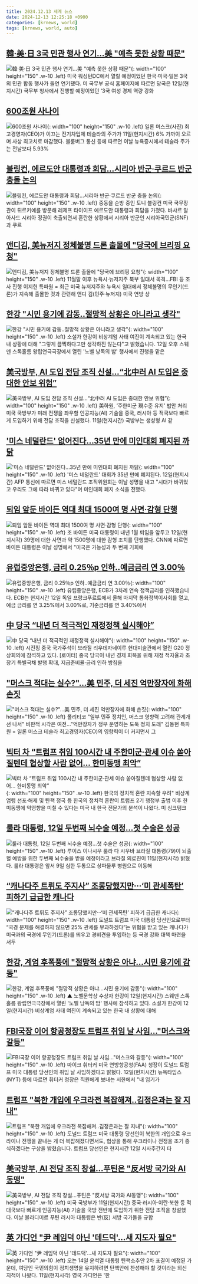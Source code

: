 ```yaml
---
title: 2024.12.13 세계 뉴스
date: 2024-12-13 12:25:18 +0900
categories: [krnews, world]
tags: [krnews, world, auto]
---
```

## [韓·美·日 3국 민관 행사 연기…美 "예측 못한 상황 때문"](https://n.news.naver.com/mnews/article/119/0002903763)

![韓·美·日 3국 민관 행사 연기…美 "예측 못한 상황 때문"](https://mimgnews.pstatic.net/image/origin/119/2024/12/13/2903763.jpg?type=nf220_150){: width="100" height="150" .w-10 .left}
미국 워싱턴DC에서 열릴 예정이었던 한국·미국·일본 3국의 민관 합동 행사가 돌연 연기됐다. 미 국무부 공식 홈페이지에 따르면 당국은 12일(현지시간) 국무부 청사에서 진행할 예정이었던 ‘3국 여성 경제 역량 강화

## [600조원 사나이](https://n.news.naver.com/mnews/article/025/0003407510)

![600조원 사나이](https://mimgnews.pstatic.net/image/origin/025/2024/12/13/3407510.jpg?type=nf220_150){: width="100" height="150" .w-10 .left}
일론 머스크(사진) 최고경영자(CEO)가 이끄는 전기차업체 테슬라의 주가가 11일(현지시간) 6% 가까이 오르며 사상 최고치로 마감했다. 블룸버그 통신 등에 따르면 이날 뉴욕증시에서 테슬라 주가는 전날보다 5.93%

## [블링컨, 에르도안 대통령과 회담…시리아 반군·쿠르드 반군 충돌 논의](https://n.news.naver.com/mnews/article/421/0007965268)

![블링컨, 에르도안 대통령과 회담…시리아 반군·쿠르드 반군 충돌 논의](https://mimgnews.pstatic.net/image/origin/421/2024/12/13/7965268.jpg?type=nf220_150){: width="100" height="150" .w-10 .left}
중동을 순방 중인 토니 블링컨 미국 국무장관이 튀르키예를 방문해 레제프 타이이프 에르도안 대통령과 회담을 가졌다. 바샤르 알 아사드 시리아 정권이 축출되면서 혼란한 상황에서 시리아 반군인 시리아국민군(SNF)과 쿠르

## [앤디김, 美뉴저지 정체불명 드론 출몰에 "당국에 브리핑 요청"](https://n.news.naver.com/mnews/article/001/0015103193)

![앤디김, 美뉴저지 정체불명 드론 출몰에 "당국에 브리핑 요청"](https://mimgnews.pstatic.net/image/origin/001/2024/12/13/15103193.jpg?type=nf220_150){: width="100" height="150" .w-10 .left}
11월말 이후 뉴욕시·뉴저지주 북부 일대서 목격…FBI 등 조사 진행 이지헌 특파원 = 최근 미국 뉴저지주와 뉴욕시 일대에서 정체불명의 무인기(드론)가 지속해 출몰한 것과 관련해 앤디 김(민주·뉴저지) 미국 연방 상

## [한강 "시민 용기에 감동‥절망적 상황은 아니라고 생각"](https://n.news.naver.com/mnews/article/214/0001393393)

![한강 "시민 용기에 감동‥절망적 상황은 아니라고 생각"](https://mimgnews.pstatic.net/image/origin/214/2024/12/13/1393393.jpg?type=nf220_150){: width="100" height="150" .w-10 .left}
소설가 한강이 비상계엄 사태 여진이 계속되고 있는 한국 내 상황에 대해 "그렇게 끔찍하다고만 생각하진 않는다"고 밝혔습니다. 12일 오후 스웨덴 스톡홀름 왕립연극극장에서 열린 '노벨 낭독의 밤' 행사에서 진행을 맡은

## [美국방부, AI 도입 전담 조직 신설...“北中러 AI 도입은 중대한 안보 위험”](https://n.news.naver.com/mnews/article/009/0005412672)

![美국방부, AI 도입 전담 조직 신설...“北中러 AI 도입은 중대한 안보 위험”](https://mimgnews.pstatic.net/image/origin/009/2024/12/12/5412672.jpg?type=nf220_150){: width="100" height="150" .w-10 .left}
美하원, ‘주한미군 現수준 유지’ 법안 처리 미국 국방부가 미래 전쟁을 좌우할 인공지능(AI) 기술을 중국, 러시아 등 적국보다 빠르게 도입하기 위해 전담 조직을 신설했다. 11일(현지시간) 국방부는 생성형 AI 같

## ['미스 네덜란드' 없어진다…35년 만에 미인대회 폐지된 까닭](https://n.news.naver.com/mnews/article/015/0005069527)

!['미스 네덜란드' 없어진다…35년 만에 미인대회 폐지된 까닭](https://mimgnews.pstatic.net/image/origin/015/2024/12/13/5069527.jpg?type=nf220_150){: width="100" height="150" .w-10 .left}
'미스 네덜란드' 대회가 35년 만에 폐지된다. 12일(현지시간) AFP 통신에 따르면 미스 네덜란드 조직위원회는 이날 성명을 내고 "시대가 바뀌었고 우리도 그에 따라 바뀌고 있다"며 미인대회 폐지 소식을 전했다.

## [퇴임 앞둔 바이든 역대 최대 1500여 명 사면·감형 단행](https://n.news.naver.com/mnews/article/003/0012960046)

![퇴임 앞둔 바이든 역대 최대 1500여 명 사면·감형 단행](https://mimgnews.pstatic.net/image/origin/003/2024/12/13/12960046.jpg?type=nf220_150){: width="100" height="150" .w-10 .left}
조 바이든 미국 대통령이 내년 1월 퇴임을 앞두고 12일(현지시각) 39명에 대한 사면과 약 1500명에 대한 감형 조치를 단행했다. CNN에 따르면 바이든 대통령은 이날 성명에서 "미국은 가능성과 두 번째 기회에

## [유럽중앙은행, 금리 0.25％p 인하‥예금금리 연 3.00％](https://n.news.naver.com/mnews/article/214/0001393317)

![유럽중앙은행, 금리 0.25％p 인하‥예금금리 연 3.00％](https://mimgnews.pstatic.net/image/origin/214/2024/12/12/1393317.jpg?type=nf220_150){: width="100" height="150" .w-10 .left}
유럽중앙은행, ECB가 3차례 연속 정책금리를 인하했습니다. ECB는 현지시간 12일 독일 프랑크푸르트에서 올해 마지막 통화정책이사회를 열고, 예금 금리를 연 3.25%에서 3.00%로, 기준금리를 연 3.40%에서

## [中 당국 “내년 더 적극적인 재정정책 실시해야”](https://n.news.naver.com/mnews/article/016/0002401649)

![中 당국 “내년 더 적극적인 재정정책 실시해야”](https://mimgnews.pstatic.net/image/origin/016/2024/12/12/2401649.jpg?type=nf220_150){: width="100" height="150" .w-10 .left}
시진핑 중국 국가주석이 브라질 리우데자네이루 현대미술관에서 열린 G20 정상회의에 참석하고 있다. [로이터] 중국 당국이 내년 경제 회복을 위해 재정 적자율과 초장기 특별국채 발행 확대, 지급준비율·금리 인하 방침을

## ["머스크 적대는 실수?"…美 민주, 더 세진 억만장자에 화해 손짓](https://n.news.naver.com/mnews/article/001/0015103219)

!["머스크 적대는 실수?"…美 민주, 더 세진 억만장자에 화해 손짓](https://mimgnews.pstatic.net/image/origin/001/2024/12/13/15103219.jpg?type=nf220_150){: width="100" height="150" .w-10 .left}
폴리티코 "일부 민주 정치인, 머스크 영향력 고려해 관계개선 나서" 비판적 시각은 여전…"억만장자가 정부 운영하는 도둑 정치 도래" 김동현 특파원 = 일론 머스크 테슬라 최고경영자(CEO)의 영향력이 더 커지면서 그

## [빅터 차 “트럼프 취임 100시간 내 주한미군·관세 이슈 쏟아질텐데 협상할 사람 없어… 한미동맹 최악”](https://n.news.naver.com/mnews/article/021/0002677778)

![빅터 차 “트럼프 취임 100시간 내 주한미군·관세 이슈 쏟아질텐데 협상할 사람 없어… 한미동맹 최악”](https://mimgnews.pstatic.net/image/origin/021/2024/12/13/2677778.jpg?type=nf220_150){: width="100" height="150" .w-10 .left}
한국의 정치적 혼란 지속할 우려" 비상계엄령 선포·해제 및 탄핵 정국 등 한국의 정치적 혼란이 트럼프 2기 행정부 출범 이후 한미동맹에 악영향을 미칠 수 있다는 미국 내 한국 전문가의 분석이 나왔다. 미 싱크탱크

## [룰라 대통령, 12일 두번째 뇌수술 예정…첫 수술은 성공](https://n.news.naver.com/mnews/article/028/0002721334)

![룰라 대통령, 12일 두번째 뇌수술 예정…첫 수술은 성공](https://mimgnews.pstatic.net/image/origin/028/2024/12/12/2721334.jpg?type=nf220_150){: width="100" height="150" .w-10 .left}
루이스 이나시우 룰라 다 시우바 브라질 대통령(79)이 뇌출혈 예방을 위한 두번째 뇌수술을 받을 예정이라고 브라질 의료진이 11일(현지시각) 밝혔다. 룰라 대통령은 앞서 9일 심한 두통으로 상파울루 병원으로 이동해

## [“캐나다주 트뤼도 주지사” 조롱당했지만···‘미 관세폭탄’ 피하기 급급한 캐나다](https://n.news.naver.com/mnews/article/032/0003338808)

![“캐나다주 트뤼도 주지사” 조롱당했지만···‘미 관세폭탄’ 피하기 급급한 캐나다](https://mimgnews.pstatic.net/image/origin/032/2024/12/12/3338808.jpg?type=nf220_150){: width="100" height="150" .w-10 .left}
도널드 트럼프 미국 대통령 당선인으로부터 “국경 문제를 해결하지 않으면 25% 관세를 부과하겠다”는 위협을 받고 있는 캐나다가 미국과의 국경에 무인기(드론)를 띄우고 경비견을 투입하는 등 국경 강화 대책 마련을 서두

## [한강, 계엄 후폭풍에 "절망적 상황은 아냐…시민 용기에 감동"](https://n.news.naver.com/mnews/article/055/0001214898)

![한강, 계엄 후폭풍에 "절망적 상황은 아냐…시민 용기에 감동"](https://mimgnews.pstatic.net/image/origin/055/2024/12/13/1214898.jpg?type=nf220_150){: width="100" height="150" .w-10 .left}
▲ 노벨문학상 수상자 한강이 12일(현지시간) 스웨덴 스톡홀름 왕립연극극장에서 열린 '노벨 낭독의 밤' 행사에 참석하고 있다. 소설가 한강이 12일(현지시간) 비상계엄 사태 여진이 계속되고 있는 한국 내 상황에 대해

## [FBI국장 이어 항공청장도 트럼프 취임 날 사임…"머스크와 갈등"](https://n.news.naver.com/mnews/article/008/0005128060)

![FBI국장 이어 항공청장도 트럼프 취임 날 사임…"머스크와 갈등"](https://mimgnews.pstatic.net/image/origin/008/2024/12/13/5128060.jpg?type=nf220_150){: width="100" height="150" .w-10 .left}
마이크 휘터커 미국 연방항공청(FAA) 청장이 도널드 트럼프 미국 대통령 당선인의 취임 날 사임하겠다고 밝혔다. 12일(현지시간) 뉴욕타임스(NYT) 등에 따르면 휘터커 청장은 직원에게 보내는 서한에서 "내 임기가

## [트럼프 "북한 개입에 우크라전 복잡해져‥김정은과는 잘 지내"](https://n.news.naver.com/mnews/article/214/0001393318)

![트럼프 "북한 개입에 우크라전 복잡해져‥김정은과는 잘 지내"](https://mimgnews.pstatic.net/image/origin/214/2024/12/12/1393318.jpg?type=nf220_150){: width="100" height="150" .w-10 .left}
도널드 트럼프 미국 대통령 당선인이 북한의 개입으로 우크라이나 전쟁을 끝내는 게 더 복잡해졌다면서도, 협상을 통해 우크라이나 전쟁을 조기 종식하겠다는 구상을 밝혔습니다. 트럼프 당선인은 현지시간 12일 시사주간지 타

## [美국방부, AI 전담 조직 창설…푸틴은 "反서방 국가와 AI동맹"](https://n.news.naver.com/mnews/article/025/0003407382)

![美국방부, AI 전담 조직 창설…푸틴은 "反서방 국가와 AI동맹"](https://mimgnews.pstatic.net/image/origin/025/2024/12/12/3407382.jpg?type=nf220_150){: width="100" height="150" .w-10 .left}
미국 국방부가 11일(현지시간) 중국·러시아·이란·북한 등 적대국보다 빠르게 인공지능(AI) 기술을 국방 전반에 도입하기 위한 전담 조직을 창설했다. 이날 블라디미르 푸틴 러시아 대통령은 반(反) 서방 국가들을 규합

## [英 가디언 "尹 레임덕 아닌 '데드덕'…새 지도자 필요"](https://n.news.naver.com/mnews/article/003/0012958911)

![英 가디언 "尹 레임덕 아닌 '데드덕'…새 지도자 필요"](https://mimgnews.pstatic.net/image/origin/003/2024/12/12/12958911.jpg?type=nf220_150){: width="100" height="150" .w-10 .left}
오는 14일 윤석열 대통령 탄핵소추안 2차 표결이 예정된 가운데, 여당인 국민의힘이 정치생명을 유지하려면 탄핵안에 찬성해야 할 것이라는 외신 지적이 나왔다. 11일(현지시각) 영국 가디언은 '한

